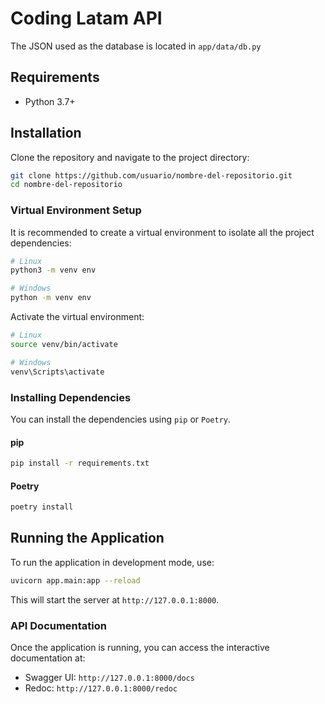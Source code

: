 # Coding Latam API

The JSON used as the database is located in `app/data/db.py`

## Requirements

- Python 3.7+

## Installation

Clone the repository and navigate to the project directory:

```bash
git clone https://github.com/usuario/nombre-del-repositorio.git
cd nombre-del-repositorio
```

### Virtual Environment Setup

It is recommended to create a virtual environment to isolate all the project dependencies:

```bash
# Linux
python3 -m venv env

# Windows
python -m venv env
```

Activate the virtual environment:

```bash
# Linux
source venv/bin/activate

# Windows
venv\Scripts\activate
```

### Installing Dependencies

You can install the dependencies using `pip` or `Poetry`.

#### pip

```bash
pip install -r requirements.txt
```

#### Poetry

```bash
poetry install
```

## Running the Application

To run the application in development mode, use:

```bash
uvicorn app.main:app --reload
```

This will start the server at `http://127.0.0.1:8000`.

### API Documentation

Once the application is running, you can access the interactive documentation at:

- Swagger UI: `http://127.0.0.1:8000/docs`
- Redoc: `http://127.0.0.1:8000/redoc`
